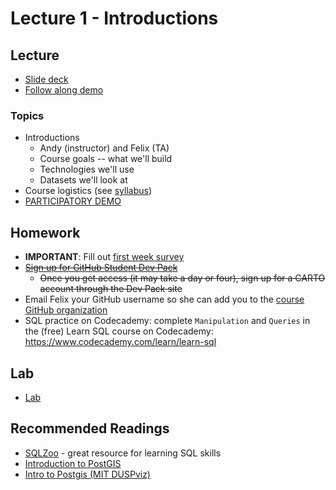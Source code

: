 # Lecture 1 - Introductions

## Lecture

* [Slide deck](https://docs.google.com/presentation/d/1M8fDRxXEG2G3qimTs5HG9G4KJ-Lv30WNHdxM0du0OIg/edit?usp=sharing)
* [Follow along demo](https://mybinder.org/v2/gh/MUSA-509/lecture-1-introductions/master?filepath=Intro.ipynb)

### Topics

* Introductions
  * Andy (instructor) and Felix (TA)
  * Course goals -- what we'll build
  * Technologies we'll use
  * Datasets we'll look at
* Course logistics (see [syllabus](https://github.com/MUSA-509/course-materials/blob/master/syllabus.md))
* [PARTICIPATORY DEMO](https://mybinder.org/v2/gh/MUSA-509/lecture-1-introductions/master?filepath=Intro.ipynb)

## Homework

* **IMPORTANT**: Fill out [first week survey](https://docs.google.com/forms/d/e/1FAIpQLScIltsmNcjNJ3K7ngofflSMag6hzEzDMNItexkYw9y5IJX8vg/viewform?usp=sf_link)
* ~~[Sign up for GitHub Student Dev Pack](https://education.github.com/pack)~~
  - ~~Once you get access (it may take a day or four), sign up for a CARTO account through the Dev Pack site~~
* Email Felix your GitHub username so she can add you to the [course GitHub organization](https://github.com/MUSA-509)
* SQL practice on Codecademy: complete `Manipulation` and `Queries` in the (free) Learn SQL course on Codecademy: <https://www.codecademy.com/learn/learn-sql>

## Lab

* [Lab](https://github.com/MUSA-509/week-1-introductions/blob/master/Lab.md)

## Recommended Readings

* [SQLZoo](https://sqlzoo.net/wiki/SQL_Tutorial) - great resource for learning SQL skills
* [Introduction to PostGIS](https://postgis.net/workshops/postgis-intro/)
* [Intro to Postgis (MIT DUSPviz)](http://duspviz.mit.edu/tutorials/intro-postgis.php#well)
